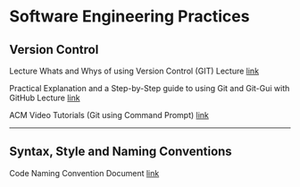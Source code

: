 
Software Engineering Practices
============

## Version Control 

Lecture
Whats and Whys of using Version Control (GIT)
Lecture [link](https://dmucode.github.io/version-control/versioncontrol-short-introduction.pptx)

Practical Explanation and a Step-by-Step guide to using Git and Git-Gui with GitHub
Lecture [link](https://dmucode.github.io/version-control/gitgui_github.pptx)


ACM Video Tutorials (Git using Command Prompt)
[link](https://gitdmu.github.io)

----

## Syntax, Style and Naming Conventions

Code Naming Convention Document
[link](https://dmucode.github.io/code_naming_notation/NamingStandards.docx)